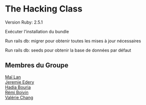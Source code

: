 # The Hacking Class



Version Ruby: 2.5.1


Exécuter l'installation du bundle

Run rails db: migrer pour obtenir toutes les mises à jour nécessaires

Run rails db: seeds pour obtenir la base de données par défaut





## Membres du Groupe


<a href="https://github.com/Careless-Whisper">Maï Lan</a><br> 
<a href="https://github.com/jjeleven11">Jeremie Edery</a><br> 
<a href="https://github.com/Hadia22/">Hadia Bouria</a><br> 
<a href="https://github.com/R2D21">Rémi Boivin</a><br> 
<a href="https://github.com/bbpucca">Valérie Chang</a><br> 
